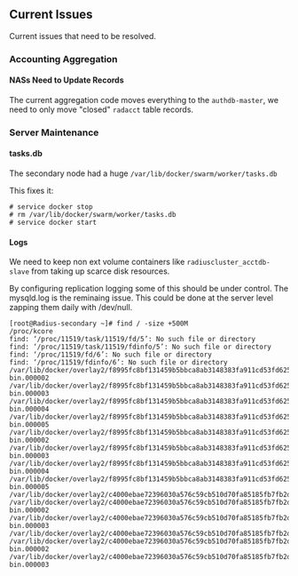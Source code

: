 ## Current Issues 
Current issues that need to be resolved.

### Accounting Aggregation
#### NASs Need to Update Records
The current aggregation code moves everything to the ```authdb-master```,
we need to only move "closed" ```radacct``` table records. 

### Server Maintenance
#### tasks.db
The secondary node had a huge ```/var/lib/docker/swarm/worker/tasks.db```

This fixes it:

```
# service docker stop
# rm /var/lib/docker/swarm/worker/tasks.db
# service docker start
```

#### Logs

We need to keep non ext volume containers like ```radiuscluster_acctdb-slave``` from taking up scarce disk resources.

By configuring replication logging some of this should be under control. 
The mysqld.log is the reminaing issue. This could be done at the server level zapping them daily with /dev/null.

```
[root@Radius-secondary ~]# find / -size +500M
/proc/kcore
find: ‘/proc/11519/task/11519/fd/5’: No such file or directory
find: ‘/proc/11519/task/11519/fdinfo/5’: No such file or directory
find: ‘/proc/11519/fd/6’: No such file or directory
find: ‘/proc/11519/fdinfo/6’: No such file or directory
/var/lib/docker/overlay2/f8995fc8bf131459b5bbca8ab3148383fa911cd53fd62524fe92688378f772a2/diff/bitnami/mariadb/data/mysql-bin.000002
/var/lib/docker/overlay2/f8995fc8bf131459b5bbca8ab3148383fa911cd53fd62524fe92688378f772a2/diff/bitnami/mariadb/data/mysql-bin.000003
/var/lib/docker/overlay2/f8995fc8bf131459b5bbca8ab3148383fa911cd53fd62524fe92688378f772a2/diff/bitnami/mariadb/data/mysql-bin.000004
/var/lib/docker/overlay2/f8995fc8bf131459b5bbca8ab3148383fa911cd53fd62524fe92688378f772a2/diff/bitnami/mariadb/data/mysql-bin.000005
/var/lib/docker/overlay2/f8995fc8bf131459b5bbca8ab3148383fa911cd53fd62524fe92688378f772a2/merged/bitnami/mariadb/data/mysql-bin.000002
/var/lib/docker/overlay2/f8995fc8bf131459b5bbca8ab3148383fa911cd53fd62524fe92688378f772a2/merged/bitnami/mariadb/data/mysql-bin.000003
/var/lib/docker/overlay2/f8995fc8bf131459b5bbca8ab3148383fa911cd53fd62524fe92688378f772a2/merged/bitnami/mariadb/data/mysql-bin.000004
/var/lib/docker/overlay2/f8995fc8bf131459b5bbca8ab3148383fa911cd53fd62524fe92688378f772a2/merged/bitnami/mariadb/data/mysql-bin.000005
/var/lib/docker/overlay2/c4000ebae72396030a576c59cb510d70fa85185fb7fb2d1f22923d1a6c669ec7/diff/opt/bitnami/mariadb/logs/mysqld.log
/var/lib/docker/overlay2/c4000ebae72396030a576c59cb510d70fa85185fb7fb2d1f22923d1a6c669ec7/diff/bitnami/mariadb/data/mysql-bin.000002
/var/lib/docker/overlay2/c4000ebae72396030a576c59cb510d70fa85185fb7fb2d1f22923d1a6c669ec7/diff/bitnami/mariadb/data/mysql-bin.000003
/var/lib/docker/overlay2/c4000ebae72396030a576c59cb510d70fa85185fb7fb2d1f22923d1a6c669ec7/merged/opt/bitnami/mariadb/logs/mysqld.log
/var/lib/docker/overlay2/c4000ebae72396030a576c59cb510d70fa85185fb7fb2d1f22923d1a6c669ec7/merged/bitnami/mariadb/data/mysql-bin.000002
/var/lib/docker/overlay2/c4000ebae72396030a576c59cb510d70fa85185fb7fb2d1f22923d1a6c669ec7/merged/bitnami/mariadb/data/mysql-bin.000003
```
